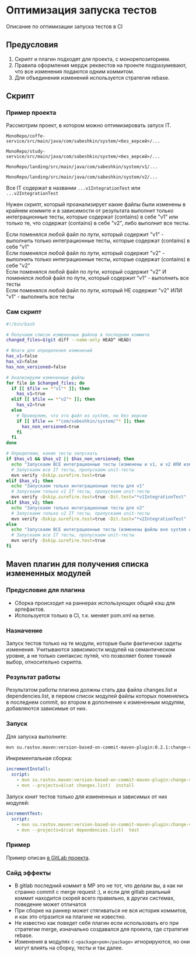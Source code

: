 # Оптимизация запуска тестов
Описание по оптимизации запуска тестов в CI

## Предусловия
1. Скрипт и плагин подходят для проекта, с монорепозиторием. 
2. Правила оформления мердж реквестов на проекте подразумевают, что все изменения подаются одним коммитом.
3. Для объединения изменений используется стратегия rebase. 

## Скрипт

### Пример проекта

Рассмотрим проект, в котором можно оптимизировать запуск IT.

`MonoRepo/coffe-service/src/main/java/com/sabeshkin/system/<без_версий>/...`

`MonoRepo/study-service/src/main/java/com/sabeshkin/system/<без_версий>/...`

`MonoRepo/landing/src/main/java/com/sabeshkin/system/v1/...`

`MonoRepo/landing/src/main/java/com/sabeshkin/system/v2/...`

Все IT содержат в названии `...v1IntegrationTest` или `...v2IntegrationTest`

Нужен скрипт, который проанализирует какие файлы были изменены в крайнем коммите и в зависимости от результата выполнит только интеграционные тесты, которые содержат (contains) в себе "v1" или только те, что содержат (contains) в себе "v2", либо выполнит все тесты.
  
Если поменялся любой файл по _пути_, который содержит  "v1" - выполнить только интеграционные тесты, которые содержат (contains) в себе "v1"  
Если поменялся любой файл по _пути_, который содержит  "v2" - выполнить только интеграционные тесты, которые содержат (contains) в себе "v2"  
Если поменялся любой файл по _пути_, который содержит  "v2" И поменялся любой файл по пути, который содержит  "v1" - выполнить все тесты  
Если поменялся любой файл по _пути_, который НЕ содержит  "v2" ИЛИ "v1" - выполнить все тесты  

### Сам скрипт
```bash
#!/bin/bash

# Получаем список измененных файлов в последнем коммите
changed_files=$(git diff --name-only HEAD^ HEAD)

# Флаги для определения изменений
has_v1=false
has_v2=false
has_non_versioned=false

# Анализируем измененные файлы
for file in $changed_files; do
  if [[ $file == *"v1"* ]]; then
    has_v1=true
  elif [[ $file == *"v2"* ]]; then
    has_v2=true
  else
    # Проверяем, что это файл из system, но без версии
    if [[ $file == *"com/sabeshkin/system/"* ]]; then
      has_non_versioned=true
    fi
  fi
done

# Определяем, какие тесты запускать
if $has_v1 && $has_v2 || $has_non_versioned; then
  echo "Запускаем ВСЕ интеграционные тесты (изменены и v1, и v2 ИЛИ изменены файлы без версии)"
  # Запускаем все IT тесты, пропускаем unit-тесты
  mvn verify -Dskip.surefire.test=true
elif $has_v1; then
  echo "Запускаем только интеграционные тесты для v1"
  # Запускаем только v1 IT тесты, пропускаем unit-тесты
  mvn verify -Dskip.surefire.test=true -Dit.test="*v1IntegrationTest"
elif $has_v2; then
  echo "Запускаем только интеграционные тесты для v2"
  # Запускаем только v2 IT тесты, пропускаем unit-тесты
  mvn verify -Dskip.surefire.test=true -Dit.test="*v2IntegrationTest"
else
  echo "Запускаем ВСЕ интеграционные тесты (изменены файлы вне system или другие условия)"
  # Запускаем все IT тесты, пропускаем unit-тесты
  mvn verify -Dskip.surefire.test=true
fi
```

## Maven плагин для получения списка измененных модулей

### Предусловие для плагина

* Сборка происходит на раннерах использующих общий кэш для артефактов.
* Используется только в CI, т.к. меняет pom.xml на ветке.

### Назначение
Запуск тестов только на те модули, которые были фактически задеты изменения. Учитываются зависимости модулей на семантическом уровне, а не только синтаксис путей, что позволяет более тонкий выбор, относительно скрипта.

### Результат работы
Результатом работы плагина должны стать два файла changes.list и dependencies.list,
в первом список модулей файлы которых поменялись в последнем commit,
во втором в дополнение к измененным модулям, добавляются зависимые от них.

### Запуск

Для запуска выполните:
```sh
mvn su.rastov.maven:version-based-on-commit-maven-plugin:0.2.1:change-version
```

Инкрементальная сборка:

```yaml
incrementInstall:
  script:
    - mvn su.rastov.maven:version-based-on-commit-maven-plugin:change-version
    - mvn --projects=$(cat changes.list)  install

```

Запуск юнит тестов только для измененных и зависимых от них модулей:

```yaml
incrementTest:
  script:
    - mvn su.rastov.maven:version-based-on-commit-maven-plugin:change-version
    - mvn --projects=$(cat dependencies.list)  test
```

### Пример

Пример описан [в GitLab проекта](https://gitlab.com/povolzhye/maven/version-based-on-commit-maven-plugin).

### Сайд эффекты

* В gitlab последний коммит в МР это не тот, что делали вы, а как ни странно
  commit c merge request :), и если для gitlab реальный коммит находится скорей всего правильно,
  в других системах, поведение может отличатся
* При сборке на раннер может стягиваться не вся история коммитов, и как это отразится
  на плагине не известно.
* Не известно как поведет себя плагин если использовать его при стратегии merge, изначально
  создавался для проекта, где стратегия rebase.
* Изменения в модулях с `<package>pom</package>` игнорируются, но они могут влиять на сборку,
  тесты и так далее.


